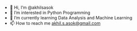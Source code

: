- 👋 Hi, I’m @akhilsasok
- 👀 I’m interested in Python Programming
- 🌱 I’m currently learning Data Analysis and Machine Learning
- 📫 How to reach me akhil.s.asok@gmail.com
